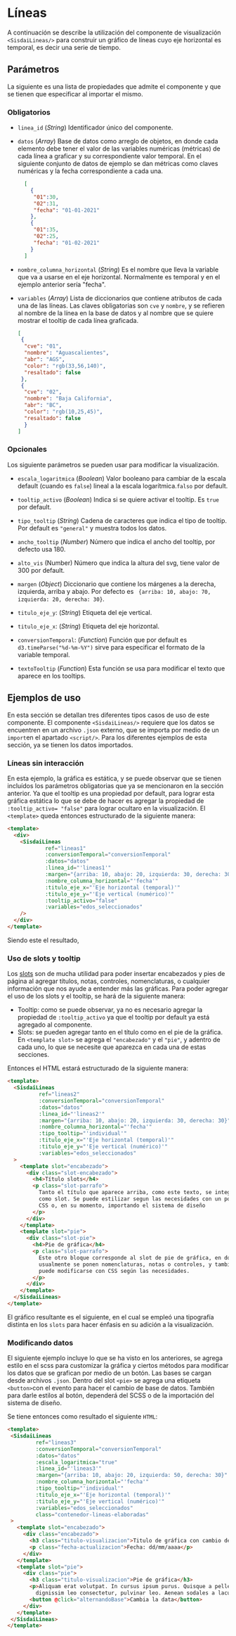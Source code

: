 # Líneas

A continuación se describe la utilización del componente de visualización `<SisdaiLineas/>` para construir un
gráfico de líneas cuyo eje horizontal es temporal, es decir una serie de tiempo.

## Parámetros

La siguiente es una lista de propiedades que admite el componente y que se tienen que especificar al importar el mismo.

### Obligatorios

* `linea_id` (_String_) Identificador único del componente.
* `datos` (_Array_) Base de datos como arreglo de objetos, en donde cada elemento debe tener el valor de las variables 
numéricas (métricas) de cada línea a graficar y su correspondiente valor temporal. En el siguiente conjunto de datos 
de ejemplo se dan métricas como claves numéricas y la fecha correspondiente a cada una.

    ```json
      [
        {
         "01":30,
         "02":31,
         "fecha": "01-01-2021"
        },
        {
         "01":35,
         "02":25,
         "fecha": "01-02-2021"
        }
      ]
    ```

* `nombre_columna_horizontal` (_String_) Es el nombre que lleva la variable que va a usarse en el eje horizontal.
  Normalmente es temporal y en el ejemplo anterior sería "fecha".
* `variables` (_Array_) Lista de diccionarios que contiene atributos de cada una de las líneas. Las claves
  obligatorias son `cve` y `nombre`, y se refieren al nombre de la línea en la base de datos y al nombre que se quiere 
  mostrar el tooltip de cada línea graficada.

  ```json
  [
   {
    "cve": "01",
    "nombre": "Aguascalientes",
    "abr": "AGS",
    "color": "rgb(33,56,140)",
    "resaltado": false
   },
   {
    "cve": "02",
    "nombre": "Baja California",
    "abr": "BC",
    "color": "rgb(10,25,45)",
    "resaltado": false
    }
  ]
  ```

### Opcionales

Los siguiente parámetros se pueden usar para modificar la visualización.

* `escala_logaritmica` (_Boolean_) Valor booleano para cambiar de la escala default (cuando es `false`) lineal a la 
escala logarítmica.`falso` por default.

* `tooltip_activo` (_Boolean_) Indica si se quiere activar el tooltip. Es `true` por default.
* `tipo_tooltip` (_String_) Cadena de caracteres que indica el tipo de tooltip. Por default es `"general"` y 
muestra todos los datos.
* `ancho_tooltip` (_Number_) Número que indica el ancho del tooltip, por defecto usa 180.
* `alto_vis` (Number) Número que indica la altura del svg, tiene valor de 300 por default.
* `margen` (_Object_) Diccionario que contiene los márgenes a la derecha, izquierda, arriba y abajo. Por defecto
  es ` {arriba: 10, abajo: 70, izquierda: 20, derecha: 30}`.
* `titulo_eje_y`: (_String_) Etiqueta del eje vertical.
* `titulo_eje_x`: (_String_) Etiqueta del eje horizontal.
* `conversionTemporal`: (_Function_) Función que por default es `d3.timeParse("%d-%m-%Y")` sirve para especificar el
  formato de la variable temporal.
* `textoTooltip` (_Function_) Esta función se usa para modificar el texto que aparece en los tooltips.

## Ejemplos de uso

En esta sección se detallan tres diferentes tipos casos de uso de este componente. El componente `<SisdaiLineas/>`
requiere que los datos se encuentren en un archivo `.json` externo, que se importa por medio de un `import`en el 
apartado `<script/>`. Para los diferentes ejemplos de esta sección, ya se tienen los datos importados.

### Líneas sin interacción

En esta ejemplo, la gráfica es estática, y se puede observar que se tienen incluídos los parámetros obligatorias que ya
se mencionaron en la sección anterior. Ya que el tooltip es una propiedad por default, para lograr esta gráfica estática
lo que se debe de hacer es agregar la propiedad de `:tooltip_activo= "false"` para lograr ocultaro en la visualización. 
El `<template>` queda entonces estructurado de la siguiente manera:

```html
<template>
  <div>
    <SisdaiLineas
            ref="lineas1"
            :conversionTemporal="conversionTemporal"
            :datos="datos"
            :linea_id="'lineas1'"
            :margen="{arriba: 10, abajo: 20, izquierda: 30, derecha: 30}"
            :nombre_columna_horizontal="'fecha'"
            :titulo_eje_x="'Eje horizontal (temporal)'"
            :titulo_eje_y="'Eje vertical (numérico)'"
            :tooltip_activo="false"
            :variables="edos_seleccionados"
    />
  </div>
</template>
```

Siendo este el resultado,

<lineas-basico/>

### Uso de slots y tooltip
Los [slots](https://vuejs.org/guide/components/slots.html) son de mucha utilidad para poder insertar encabezados y pies 
de página al agregar títulos, notas, controles, nomenclaturas, o cualquier información que nos ayude a entender más 
las gráficas. Para poder agregar el uso de los slots y el tooltip, se hará de la siguiente manera:

* Tooltip: como se puede observar, ya no es necesario agregar la propiedad de `:tooltip_activo` ya que el tooltip por 
  default ya está agregado al componente.
* Slots: se pueden agregar tanto en el título como en el pie de la gráfica. En `<template slot>` se agrega el
  `"encabezado"` y el `"pie"`, y adentro de cada uno, lo que se necesite que aparezca en cada una de estas secciones.

Entonces el HTML estará estructurado de la siguiente manera:

```html
<template>
  <SisdaiLineas
          ref="lineas2"
          :conversionTemporal="conversionTemporal"
          :datos="datos"
          :linea_id="'lineas2'"
          :margen="{arriba: 10, abajo: 20, izquierda: 30, derecha: 30}"
          :nombre_columna_horizontal="'fecha'"
          :tipo_tooltip="'individual'"
          :titulo_eje_x="'Eje horizontal (temporal)'"
          :titulo_eje_y="'Eje vertical (numérico)'"
          :variables="edos_seleccionados"
  >
    <template slot="encabezado">
      <div class="slot-encabezado">
        <h4>Título slots</h4>
        <p class="slot-parrafo">
          Tanto el título que aparece arriba, como este texto, se integran
          como slot. Se puede estilizar segun las necesidades con un poco de
          CSS o, en su momento, importando el sistema de diseño
        </p>
      </div>
    </template>
    <template slot="pie">
      <div class="slot-pie">
        <h4>Pie de gráfica</h4>
        <p class="slot-parrafo">
          Este otro bloque corresponde al slot de pie de gráfica, en donde
          usualmente se ponen nomenclaturas, notas o controles, y también
          puede modificarse con CSS según las necesidades.
        </p>
      </div>
    </template>
  </SisdaiLineas>
</template>
```
El gráfico resultante es el siguiente, en el cual se empleó una tipografía distinta en los `slots` para
hacer énfasis en su adición a la visualización.

<lineas-slots-tooltip/>

### Modificando datos

El siguiente ejemplo incluye lo que se ha visto en los anteriores, se agrega estilo en el scss para customizar la
gráfica y ciertos métodos para modificar los datos que se grafican por medio de un botón. Las bases se cargan
desde archivos `.json`. Dentro del slot `<pie>` se agrega una etiqueta `<button>`con el evento para hacer el 
cambio de base de datos. También para darle estilos al botón, dependerá del SCSS o de la importación del 
sistema de diseño.

Se tiene entonces como resultado el siguiente `HTML`:
 ```html
<template>
  <SisdaiLineas
          ref="lineas3"
          :conversionTemporal="conversionTemporal"
          :datos="datos"
          :escala_logaritmica="true"
          :linea_id="'lineas3'"
          :margen="{arriba: 10, abajo: 20, izquierda: 50, derecha: 30}"
          :nombre_columna_horizontal="'fecha'"
          :tipo_tooltip="'individual'"
          :titulo_eje_x="'Eje horizontal (temporal)'"
          :titulo_eje_y="'Eje vertical (numérico)'"
          :variables="edos_seleccionados"
          class="contenedor-lineas-elaboradas"
  >
    <template slot="encabezado">
      <div class="encabezado">
        <h3 class="titulo-visualizacion">Titulo de gráfica con cambio de datos</h3>
        <p class="fecha-actualizacion">Fecha: dd/mm/aaaa</p>
      </div>
    </template>
    <template slot="pie">
      <div class="pie">
        <h3 class="titulo-visualizacion">Pie de gráfica</h3>
        <p>Aliquam erat volutpat. In cursus ipsum purus. Quisque a pellentesque justo. Donec nec justo sodales,
          dignissim leo consectetur, pulvinar leo. Aenean sodales a lacus eget porta.</p>
        <button @click="alternandoBase">Cambia la data</button>
      </div>
    </template>
  </SisdaiLineas>
</template>
```
<lineas-cambiando-base/>